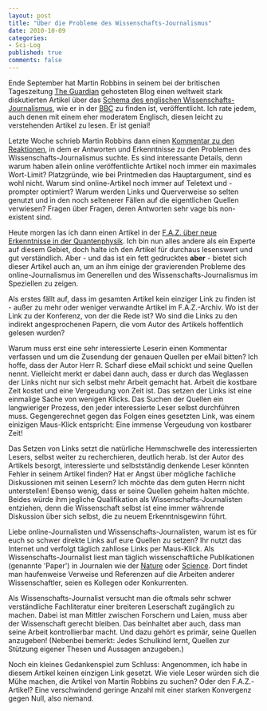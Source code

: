 ```yaml
--- 
layout: post
title: "Über die Probleme des Wissenschafts-Journalismus"
date: 2010-10-09
categories: 
- Sci-Log
published: true
comments: false
---
```

Ende September hat Martin Robbins in seinem bei der britischen Tageszeitung [The Guardian](http://www.guardian.co.uk) gehosteten Blog einen weltweit stark diskutierten Artikel über das [Schema des englischen Wissenschafts-Journalismus](http://www.guardian.co.uk/science/the-lay-scientist/2010/sep/24/1), wie er in der [BBC](http://www.bbc.co.uk/) zu finden ist, veröffentlicht.
Ich rate jedem, auch denen mit einem eher moderatem Englisch, diesen leicht zu verstehenden Artikel zu lesen.
Er ist genial!

<!-- more -->

Letzte Woche schrieb Martin Robbins dann einen [Kommentar zu den Reaktionen](http://www.guardian.co.uk/science/the-lay-scientist/2010/sep/28/science-journalism-spoof), in dem er Antworten und Erkenntnisse zu den Problemen des Wissenschafts-Journalismus suchte.
Es sind interessante Details, denn warum haben allein online veröffentlichte Artikel noch immer ein maximales Wort-Limit? Platzgründe, wie bei Printmedien das Hauptargument, sind es wohl nicht.
Warum sind online-Artikel noch immer auf Teletext und -prompter optimiert? Warum werden Links und Querverweise so selten genutzt und in den noch seltenerer Fällen auf die eigentlichen Quellen verwiesen? Fragen über Fragen, deren Antworten sehr vage bis non-existent sind.

Heute morgen las ich dann einen Artikel in der [F.A.Z. über neue Erkenntnisse in der Quantenphysik](http://www.faz.net/-01inng).
Ich bin nun alles andere als ein Experte auf diesem Gebiet, doch halte ich den Artikel für durchaus lesenswert und gut verständlich.
Aber - und das ist ein fett gedrucktes **aber** - bietet sich dieser Artikel auch an, um an ihm einige der gravierenden Probleme des online-Journalismus im Generellen und des Wissenschafts-Journalismus im Speziellen zu zeigen.

Als erstes fällt auf, dass im gesamten Artikel kein einziger Link zu finden ist - außer zu mehr oder weniger verwandte Artikel im F.A.Z.-Archiv.
Wo ist der Link zu der Konferenz, von der die Rede ist? Wo sind die Links zu den indirekt angesprochenen Papern, die vom Autor des Artikels hoffentlich gelesen wurden?

Warum muss erst eine sehr interessierte Leserin einen Kommentar verfassen und um die Zusendung der genauen Quellen per eMail bitten? Ich hoffe, dass der Autor Herr R.
Scharf diese eMail schickt und seine Quellen nennt.
Vielleicht merkt er dabei dann auch, dass er durch das Weglassen der Links nicht nur sich selbst mehr Arbeit gemacht hat.
Arbeit die kostbare Zeit kostet und eine Vergeudung von Zeit ist.
Das setzen der Links ist eine einmalige Sache von wenigen Klicks.
Das Suchen der Quellen ein langwieriger Prozess, den jeder interessierte Leser selbst durchführen muss.
Gegengerechnet gegen das Folgen eines gesetzten Link, was einem einizigen Maus-Klick entspricht: Eine immense Vergeudung von kostbarer Zeit!

Das Setzen von Links setzt die natürliche Hemmschwelle des interessierten Lesers, selbst weiter zu recherchieren, deutlich herab.
Ist der Autor des Artikels besorgt, interessierte und selbstständig denkende Leser könnten Fehler in seinem Artikel finden? Hat er Angst über mögliche fachliche Diskussionen mit seinen Lesern?
Ich möchte das dem guten Herrn nicht unterstellen! Ebenso wenig, dass er seine Quellen geheim halten möchte.
Beides würde ihm jegliche Qualifikation als Wissenschafts-Journalisten entziehen, denn die Wissenschaft selbst ist eine immer währende Diskussion über sich selbst, die zu neuem Erkenntnisgewinn führt.

Liebe online-Journalisten und Wissenschafts-Journalisten, warum ist es für euch so schwer direkte Links auf eure Quellen zu setzen? Ihr nutzt das Internet und verfolgt täglich zahllose Links per Maus-Klick.
Als Wissenschafts-Journalist liest man täglich wissenschaftliche Publikationen (genannte 'Paper') in Journalen wie der [Nature](http://www.nature.com/) oder [Science](http://www.sciencemag.org/).
Dort findet man haufenweise Verweise und Referenzen auf die Arbeiten anderer Wissenschaftler, seien es Kollegen oder Konkurrenten.

Als Wissenschafts-Journalist versucht man die oftmals sehr schwer verständliche Fachliteratur einer breiteren Leserschaft zugänglich zu machen.
Dabei ist man Mittler zwischen Forschern und Laien, muss aber der Wissenschaft gerecht bleiben.
Das beinhaltet aber auch, dass man seine Arbeit kontrollierbar macht.
Und dazu gehört es primär, seine Quellen anzugeben! (Nebenbei bemerkt: Jedes Schulkind lernt, Quellen zur Stützung eigener Thesen und Aussagen anzugeben.)

Noch ein kleines Gedankenspiel zum Schluss: Angenommen, ich habe in diesem Artikel keinen einzigen Link gesetzt.
Wie viele Leser würden sich die Mühe machen, die Artikel von Martin Robbins zu suchen? Oder den F.A.Z.-Artikel? Eine verschwindend geringe Anzahl mit einer starken Konvergenz gegen Null, also niemand.
